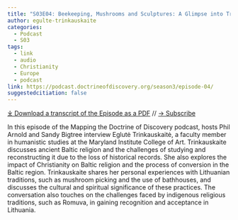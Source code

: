 ```yaml
---
title: "S03E04: Beekeeping, Mushrooms and Sculptures: A Glimpse into Traditional Lithuanian Life with Eglutė Trinkauskaitė"
author: egulte-trinkauskaite
categories:
  - Podcast
  - S03
tags:
  - link
  - audio
  - Christianity
  - Europe
  - podcast
link: https://podcast.doctrineofdiscovery.org/season3/episode-04/
suggestedcitiation: false
---
```

<div id="buzzsprout-player-13984371"></div><script src="https://www.buzzsprout.com/1926214/13984371-s03e04-beekeeping-mushrooms-and-sculptures-a-glimpse-into-traditional-lithuanian-life.js?container_id=buzzsprout-player-13984371&player=small" type="text/javascript" charset="utf-8"></script>

[⤓ Download a transcript of the Episode as a PDF](https://podcast.doctrineofdiscovery.org/assets/pdfs/S03E04-Beekeeping-Mushrooms-Sculptures.pdf) // [→ Subscribe](/subscribe/)

In this episode of the Mapping the Doctrine of Discovery podcast, hosts Phil Arnold and Sandy Bigtree interview Eglutė Trinkauskaitė, a faculty member in humanistic studies at the Maryland Institute College of Art. Trinkauskaite discusses ancient Baltic religion and the challenges of studying and reconstructing it due to the loss of historical records. She also explores the impact of Christianity on Baltic religion and the process of conversion in the Baltic region. Trinkauskaite shares her personal experiences with Lithuanian traditions, such as mushroom picking and the use of bathhouses, and discusses the cultural and spiritual significance of these practices. The conversation also touches on the challenges faced by indigenous religious traditions, such as Romuva, in gaining recognition and acceptance in Lithuania.